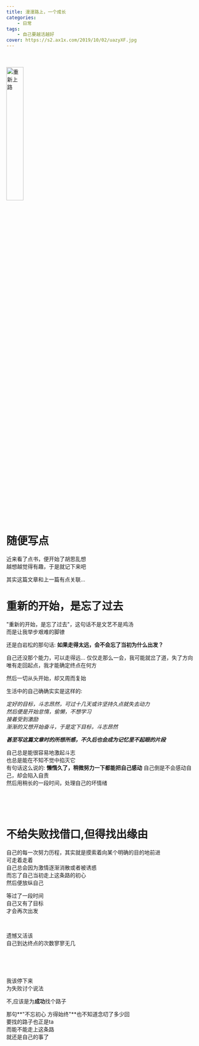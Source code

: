 ```yaml
---
title: 漫漫路上，一个成长
categories: 
    - 日常
tags: 
	- 自己要越活越好
cover: https://s2.ax1x.com/2019/10/02/uazyXF.jpg
---
```


<br/>
<br/>

<img src="https://s2.ax1x.com/2019/10/02/uazyXF.jpg" width="30%"  title="重新上路"/>

<br/>
<br/>

# 随便写点

近来看了点书，便开始了胡思乱想  
越想越觉得有趣，于是就记下来吧  
  
  
其实这篇文章和上一篇有点关联...  

# 重新的开始，是忘了过去

\"重新的开始，是忘了过去\"，这句话不是文艺不是鸡汤  
而是让我举步艰难的脚镣  
  
  
还是白岩松的那句话: **如果走得太远，会不会忘了当初为什么出发？**  
  
自己还没那个能力，可以走得远...
仅仅走那么一会，我可能就岔了道，失了方向  
唯有走回起点，我才能确定终点在何方  
  
然后一切从头开始，却又周而复始  
  
  
生活中的自己确确实实是这样的:  
  
*定好的目标，斗志昂然，可过十几天或许坚持久点就失去动力*  
*然后便是开始怠惰，偷懒，不想学习*  
*接着受到激励*  
*渐渐的又想开始奋斗，于是定下目标，斗志昂然*  
  

***甚至写这篇文章时的所想所感，不久后也会成为记忆里不起眼的片段***

  
自己总是能很容易地激起斗志  
也总是能在不知不觉中掐灭它  
有句话这么说的: **懒惰久了，稍微努力一下都能把自己感动**
自己倒是不会感动自己，却会陷入自责  
然后用稍长的一段时间，处理自己的坏情绪
  
<br/>
<br/>
<br/>
  
  
# 不给失败找借口,但得找出缘由
  
自己的每一次努力历程，其实就是摸索着向某个明确的目的地前进  
可走着走着  
自己总会因为激情逐渐消散或者被诱惑  
而忘了自己当初走上这条路的初心  
然后便放纵自己  
  
等过了一段时间  
自己又有了目标  
才会再次出发  

<br/>
  
遗憾又活该  
自己到达终点的次数寥寥无几  

<br/>
<br/>
<br/>

我该停下来  
为失败讨个说法  
  
不,应该是为**成功**找个路子  
  
那句**\"不忘初心 方得始终\"**也不知道念叨了多少回  
要找的路子也正是ta  
而能不能走上这条路  
就还是自己的事了


